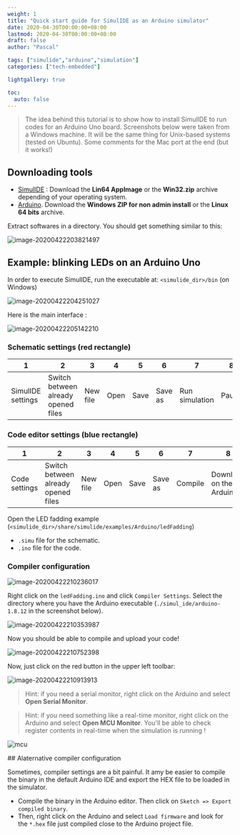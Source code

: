 ```yaml
---
weight: 1
title: "Quick start guide for SimulIDE as an Arduino simulator"
date: 2020-04-30T00:00:00+08:00
lastmod: 2020-04-30T00:00:00+08:00
draft: false
author: "Pascal"

tags: ["simulide","arduino","simulation"]
categories: ["tech-embedded"]

lightgallery: true

toc:
  auto: false
---
```


> The idea behind this tutorial is to show how to install SimulIDE to run codes for an Arduino Uno board. Screenshots below were taken from a Windows machine. It will be the same thing for Unix-based systems (tested on Ubuntu). Some comments for the Mac port at the end (but it works!)

## Downloading tools

- [SimulIDE](https://www.simulide.com/p/downloads.html) : Download the **Lin64 AppImage** or the **Win32.zip** archive depending of your operating system. 
- [Arduino](https://www.arduino.cc/en/Main/Software). Download the **Windows ZIP for non admin install** or the **Linux 64 bits** archive.

Extract softwares in a directory. You should get something similar to this:

![image-20200422203821497](../img/simulide-img1.jpg)

## Example: blinking LEDs on an Arduino Uno

In order to execute SimulIDE, run the executable at: `<simulide_dir>/bin` (on Windows)

![image-20200422204251027](../img/simulide-img2.jpg)

Here is the main interface :

![image-20200422205142210](../img/simulide-img3.jpg)

### Schematic settings (red rectangle)

| 1 | 2 | 3 | 4 | 5 | 6 | 7 | 8 |
|---|---|---|---|---|---|---|---|
| SimulIDE settings | Switch between already opened files | New file | Open | Save | Save as | Run simulation | Pause |

### Code editor settings (blue rectangle)

| 1 | 2 | 3 | 4 | 5 | 6 | 7 | 8 |
|---|---|---|---|---|---|---|---|
| Code settings | Switch between already opened files | New file | Open | Save | Save as | Compile | Download on the Arduino |

Open the LED fadding example (`<simulide_dir>/share/simulide/examples/Arduino/ledFadding`)

- `.simu` file for the schematic.
- `.ino` file for the code.

### Compiler configuration

![image-20200422210236017](../img/simulide-img4.jpg)

Right click on the `ledFadding.ino` and click `Compiler Settings`. Select the directory where you have the Arduino executable (`./simul_ide/arduino-1.8.12` in the screenshot below).

![image-20200422210353987](../img/simulide-img5.jpg)

Now you should be able to compile and upload your code!

![image-20200422210752398](../img/simulide-img6.jpg)

Now, just click on the red button in the upper left toolbar:

![image-20200422210913913](../img/simulide-img7.jpg)

> Hint: if you need a serial monitor, right click on the Arduino and select **Open Serial Monitor**.

> Hint: if you need something like a real-time monitor, right click on the Arduino and select **Open MCU Monitor**. You'll be able to check register contents in real-time when the simulation is running !

![mcu](../img/simulide-img8.jpg)

## Alaternative compiler configuration

Sometimes, compiler settings are a bit painful. It amy be easier to compile the binary in the default Arduino IDE and export the HEX file to be loaded in the simulator.

- Compile the binary in the Arduino editor. Then click on `Sketch => Export compiled binary`.
- Then, right click on the Arduino and select `Load firmware` and look for the `*.hex` file just compiled close to the Arduino project file.